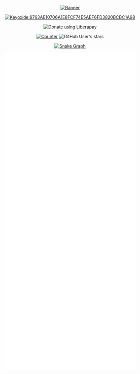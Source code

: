 <div align="center">

[![Banner](https://svg-banners.vercel.app/api?type=rainbow&text1=stasink%20&width=800&height=400)](https://github.com/stasink)

[![Keyoxide:9763AE10706A1E8FCF74E5AEF6FD3820BCBC1A98](https://img.shields.io/badge/Keyoxide-F6FD%203820%20BCBC%201A98-blue?logo=keybase)](https://keyoxide.org/9763AE10706A1E8FCF74E5AEF6FD3820BCBC1A98)

[![Donate using Liberapay](https://liberapay.com/assets/widgets/donate.svg)](https://liberapay.com/sitiom)

[![Counter](https://visitor-badge.laobi.icu/badge?page_id=sitiom.sitiom)](https://github.com/sitiom)
![GitHub User's stars](https://img.shields.io/github/stars/sitiom?affiliations=OWNER%2CCOLLABORATOR&label=GH%20stars)

[![Snake Graph](https://raw.githubusercontent.com/sitiom/sitiom/assets/github-snake.svg)](https://github.com/sitiom)

[![Metrics](https://raw.githubusercontent.com/sitiom/sitiom/assets/github-metrics.svg)](https://github.com/sitiom)

</div>
